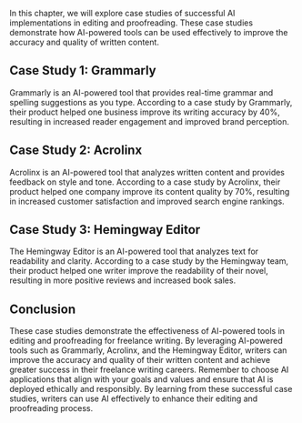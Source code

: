 

In this chapter, we will explore case studies of successful AI implementations in editing and proofreading. These case studies demonstrate how AI-powered tools can be used effectively to improve the accuracy and quality of written content.

Case Study 1: Grammarly
-----------------------

Grammarly is an AI-powered tool that provides real-time grammar and spelling suggestions as you type. According to a case study by Grammarly, their product helped one business improve its writing accuracy by 40%, resulting in increased reader engagement and improved brand perception.

Case Study 2: Acrolinx
----------------------

Acrolinx is an AI-powered tool that analyzes written content and provides feedback on style and tone. According to a case study by Acrolinx, their product helped one company improve its content quality by 70%, resulting in increased customer satisfaction and improved search engine rankings.

Case Study 3: Hemingway Editor
------------------------------

The Hemingway Editor is an AI-powered tool that analyzes text for readability and clarity. According to a case study by the Hemingway team, their product helped one writer improve the readability of their novel, resulting in more positive reviews and increased book sales.

Conclusion
----------

These case studies demonstrate the effectiveness of AI-powered tools in editing and proofreading for freelance writing. By leveraging AI-powered tools such as Grammarly, Acrolinx, and the Hemingway Editor, writers can improve the accuracy and quality of their written content and achieve greater success in their freelance writing careers. Remember to choose AI applications that align with your goals and values and ensure that AI is deployed ethically and responsibly. By learning from these successful case studies, writers can use AI effectively to enhance their editing and proofreading process.
